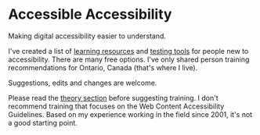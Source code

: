 # Accessible Accessibility
Making digital accessibility easier to understand.

I've created a list of [learning resources](https://github.com/katekalcevich/accessible-accessibility/blob/master/Learn%20about%20digital%20accessibility.md) and [testing tools](https://github.com/katekalcevich/accessible-accessibility/blob/master/Digital%20accessibility%20testing%20tools.md) for people new to accessibility. There are many free options. I've only shared person training recommendations for Ontario, Canada (that's where I live).

Suggestions, edits and changes are welcome.

Please read the [theory section](https://github.com/katekalcevich/accessible-accessibility/blob/master/Learn%20about%20digital%20accessibility.md#theory) before suggesting training. I don't recommend training that focuses on the Web Content Accessibility Guidelines. Based on my experience working in the field since 2001, it's not a good starting point.

